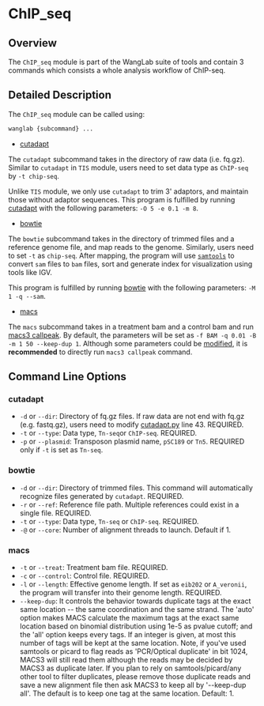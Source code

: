 # ChIP_seq

## Overview

The `ChIP_seq` module is part of the WangLab suite of tools and contain 3 commands which consists a whole analysis workflow of ChIP-seq.

## Detailed Description

The `ChIP_seq` module can be called using:

```bash
wanglab {subcommand} ...
```

- [cutadapt](#cutadapt)

The `cutadapt` subcommand takes in the directory of raw data (i.e. fq.gz). Similar to `cutadapt` in `TIS` module, users need to set data type as `ChIP-seq` by `-t chip-seq`.

Unlike `TIS` module, we only use `cutadapt` to trim 3' adaptors, and maintain those without adaptor sequences. This program is fulfilled by running [cutadapt](https://cutadapt.readthedocs.io/en/stable/) with the following parameters: `-O 5 -e 0.1 -m 8`.

- [bowtie](#bowtie)

The `bowtie` subcommand takes in the directory of trimmed files and a reference genome file, and map reads to the genome. Similarly, users need to set `-t` as `chip-seq`. After mapping, the program will use [`samtools`](https://anaconda.org/bioconda/samtools) to convert `sam` files to `bam` files, sort and generate index for visualization using tools like IGV.

This program is fulfilled by running [bowtie](https://bowtie-bio.sourceforge.net/index.shtml) with the following parameters: `-M 1 -q --sam`.

- [macs](#macs)

The `macs` subcommand takes in a treatment bam and a control bam and run [macs3 callpeak](https://github.com/macs3-project/MACS). By default, the parameters will be set as `-f BAM -q 0.01 -B -m 1 50 --keep-dup 1`. Although some parameters could be [modified](#macs), it is **recommended** to directly run `macs3 callpeak`  command. 



## Command Line Options

### cutadapt

- `-d` or `--dir`: Directory of fq.gz files. If raw data are not end with fq.gz (e.g. fastq.gz), users need to modify [cutadapt.py](../WangLab/TIS/cutadapt.py) line 43. REQUIRED.
- `-t` or `--type`: Data type, `Tn-seq`or `ChIP-seq`. REQUIRED.
- `-p` or `--plasmid`: Transposon plasmid name, `pSC189` or `Tn5`. REQUIRED only if `-t` is set as `Tn-seq`.

### bowtie

- `-d` or `--dir`: Directory of trimmed files. This command will automatically recognize files generated by `cutadapt`. REQUIRED.
- `-r` or `--ref`: Reference file path. Multiple references could exist in a single file. REQUIRED.
- `-t` or `--type`: Data type, `Tn-seq` or `ChIP-seq`. REQUIRED.
- `-@` or `--core`: Number of alignment threads to launch. Default if 1.

### macs

- `-t` or `--treat`: Treatment bam file. REQUIRED.
- `-c` or `--control`: Control file. REQUIRED.
- `-l` or `--length`: Effective genome length. If set as `eib202` or `A_veronii`, the program will transfer into their genome length. REQUIRED.
- `--keep-dup`: It controls the behavior towards duplicate tags at the exact same location -- the same coordination and the same strand. The 'auto' option makes MACS calculate the maximum tags at the exact same location based on binomial distribution using 1e-5 as pvalue cutoff; and the 'all' option keeps every tags. If an integer is   given, at most this number of tags will be kept at the same location. Note, if you've used samtools or picard to flag reads as 'PCR/Optical duplicate' in bit 1024, MACS3 will still read them although the reads may be decided by MACS3 as duplicate later. If you plan to rely on samtools/picard/any other tool to filter duplicates, please remove those duplicate reads and save a new alignment file then ask MACS3 to keep all by '--keep-dup all'. The default is to keep one tag at        the same location. Default: 1.

